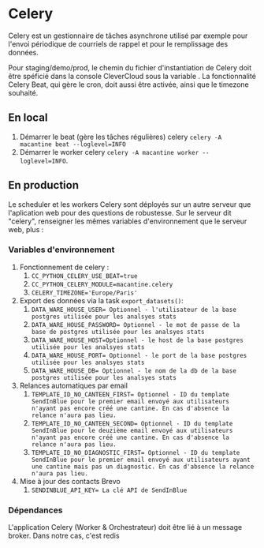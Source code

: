 # Celery

Celery est un gestionnaire de tâches asynchrone utilisé par exemple pour l'envoi périodique de courriels de rappel et pour le remplissage des données.

Pour staging/demo/prod, le chemin du fichier d'instantiation de Celery doit être spéficié dans la console CleverCloud sous la variable . La fonctionnalité Celery Beat, qui gère le cron, doit aussi être activée, ainsi que le timezone souhaité.

## En local

1. Démarrer le beat (gère les tâches régulières) celery `celery -A macantine beat --loglevel=INFO`
1. Démarrer le worker celery `celery -A macantine worker --loglevel=INFO`.

## En production

Le scheduler et les workers Celery sont déployés sur un autre serveur que l'aplication web pour des questions de robustesse.
Sur le serveur dit "celery", renseigner les mêmes variables d'environnement que le serveur web, plus :

### Variables d'environnement

1. Fonctionnement de celery :
    1. `CC_PYTHON_CELERY_USE_BEAT=true`
    1. `CC_PYTHON_CELERY_MODULE=macantine.celery`
    1. `CELERY_TIMEZONE='Europe/Paris'`
1. Export des données via la task `export_datasets()`:
    1. `DATA_WARE_HOUSE_USER= Optionnel - l'utilisateur de la base postgres utilisée pour les analsyes stats`
    1. `DATA_WARE_HOUSE_PASSWORD= Optionnel - le mot de passe de la base de postgres utilisée pour les analsyes stats`
    1. `DATA_WARE_HOUSE_HOST=Optionnel - le host de la base postgres utilisée pour les analsyes stats`
    1. `DATA_WARE_HOUSE_PORT= Optionnel - le port de la base postgres utilisée pour les analsyes stats`
    1. `DATA_WARE_HOUSE_DB= Optionnel - le nom de la db de la base postgres utilisée pour les analsyes stats`
1. Relances automatiques par email
    1. `TEMPLATE_ID_NO_CANTEEN_FIRST= Optionnel - ID du template SendInBlue pour le premier email envoyé aux utilisateurs n'ayant pas encore créé une cantine. En cas d'absence la relance n'aura pas lieu.`
    1. `TEMPLATE_ID_NO_CANTEEN_SECOND= Optionnel - ID du template SendInBlue pour le deuzième email envoyé aux utilisateurs n'ayant pas encore créé une cantine. En cas d'absence la relance n'aura pas lieu.`
    1. `TEMPLATE_ID_NO_DIAGNOSTIC_FIRST= Optionnel - ID du template SendInBlue pour le premier email envoyé aux utilisateurs ayant une cantine mais pas un diagnostic. En cas d'absence la relance n'aura pas lieu.`
1. Mise à jour des contacts Brevo
    1. `SENDINBLUE_API_KEY= La clé API de SendInBlue`

### Dépendances

L'application Celery (Worker & Orchestrateur) doit être lié à un message broker. Dans notre cas, c'est redis

